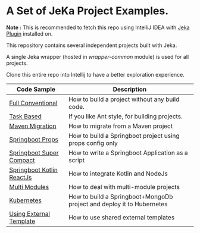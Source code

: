 # A Set of JeKa Project Examples.

__Note :__ This is recommended to fetch this repo using IntelliJ IDEA with [Jeka Plugin](https://plugins.jetbrains.com/plugin/13489-jeka) installed on.

This repository contains several independent projects built with Jeka.

A single Jeka wrapper (hosted in _wrapper-common_ module) is used for all projects.

Clone this entire repo into Intellij to have a better exploration experience.

| Code Sample                                              | Description                                                           |
|----------------------------------------------------------|-----------------------------------------------------------------------|
| [Full Conventional](./java-full-conventional)            | How to build a project without any build code.                        |
| [Task Based](./java-task-based)                          | If you like Ant style, for building projects.                         |
| [Maven Migration](./migrate-from-maven)                  | How to migrate from a Maven project                                   |
| [Springboot Props](./springboot-props)                   | How to build a Springboot project using props config only             |
| [Springboot Super Compact](./springboot-super-compact)   | How to write a Springboot Application as a script                     |
| [Springboot Kotlin ReactJs](./springboot-kotlin-reactjs) | How to integrate Kotlin and NodeJs                                    |
| [Multi Modules](./springboot-multi-modules)              | How to deal with multi-module projects                                |
| [Kubernetes](./kubernetes)                               | How to build a Springboot+MongoDb project and deploy it to Hubernetes |
| [Using External Template](./templated)                   | How to use shared external templates                                  |


